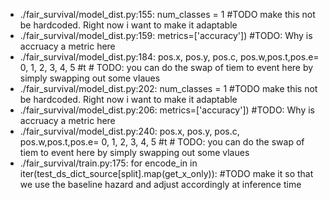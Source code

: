 - ./fair_survival/model_dist.py:155:    num_classes = 1 #TODO make this not be hardcoded.  Right now i want to make it adaptable
- ./fair_survival/model_dist.py:159:            metrics=['accuracy']) #TODO: Why is accruacy a metric here
- ./fair_survival/model_dist.py:184:    pos.x, pos.y, pos.c, pos.w,pos.t,pos.e= 0, 1, 2, 3, 4, 5 #t # TODO: you can do the swap of tiem to event here by simply swapping out  some vlaues 
- ./fair_survival/model_dist.py:202:    num_classes = 1 #TODO make this not be hardcoded.  Right now i want to make it adaptable
- ./fair_survival/model_dist.py:206:            metrics=['accuracy']) #TODO: Why is accruacy a metric here
- ./fair_survival/model_dist.py:240:    pos.x, pos.y, pos.c, pos.w,pos.t,pos.e= 0, 1, 2, 3, 4, 5 #t # TODO: you can do the swap of tiem to event here by simply swapping out  some vlaues 
- ./fair_survival/train.py:175:            for encode_in in iter(test_ds_dict_source[split].map(get_x_only)): #TODO make it so that  we use the baseline hazard and adjust accordingly at inference time 
